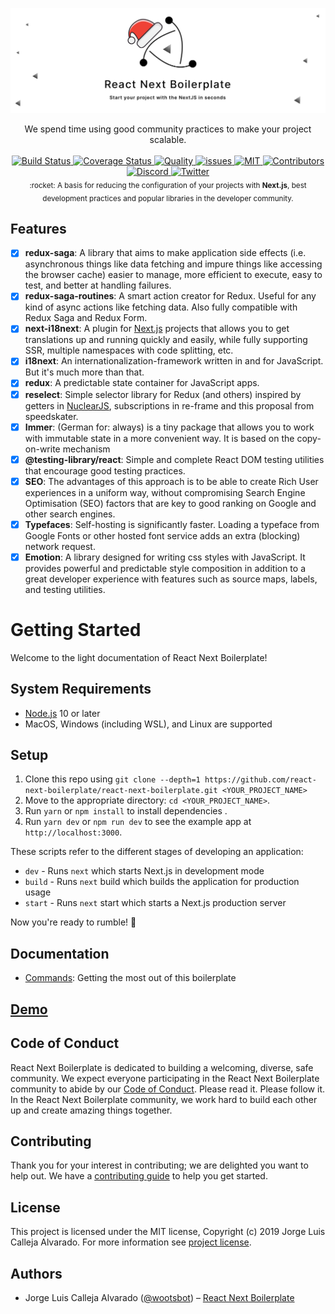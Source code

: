 [![react-next-boilerplate](./docs/images/nv-rnb.png)](https://www.reactnextboilerplate.com/)

<div align="center">
  We spend time using good community practices to make your project scalable.
</div>

<br />

<div align="center">
  <!-- BUILD STATUS -->
  <a href="https://travis-ci.com/react-next-boilerplate/react-next-boilerplate/builds">
    <img src="https://img.shields.io/github/v/tag/react-next-boilerplate/react-next-boilerplate?color=000000&label=version&logo=version&style=flat-square" alt="Build Status" />
  </a>

  <!-- TEST COVERAGE -->
  <a href='https://coveralls.io/github/react-next-boilerplate/react-next-boilerplate?branch=master'>
    <img src='https://img.shields.io/coveralls/github/react-next-boilerplate/react-next-boilerplate/master?style=flat-square' alt='Coverage Status' />
  </a>

  <!-- QUALITY -->
  <a href="https://app.codacy.com/manual/react-next-boilerplate/react-next-boilerplate/dashboard?bid=14562912">
    <img src="https://img.shields.io/codacy/grade/ee2b85244d434adaa5aa04470fcdde48?style=flat-square" alt="Quality" />
  </a>

  <!-- ISSUES -->
  <a href="https://github.com/react-next-boilerplate/react-next-boilerplate/issues">
    <img src="https://img.shields.io/github/issues/react-next-boilerplate/react-next-boilerplate?style=flat-square" alt="issues" />
  </a>

  <!-- MIT -->
  <a href="https://github.com/react-next-boilerplate/react-next-boilerplate/blob/master/LICENSE">
    <img src="https://img.shields.io/github/license/react-next-boilerplate/react-next-boilerplate?style=flat-square" alt="MIT" />
  </a>

  <!-- CONTRIBUTORS -->
  <a href="https://github.com/react-next-boilerplate/react-next-boilerplate/graphs/contributors">
    <img src="https://img.shields.io/github/contributors/react-next-boilerplate/react-next-boilerplate?style=flat-square" alt="Contributors" />
  </a>

</div>

<div align="center">

  <!-- DISCORD -->
  <a href="https://discord.gg/ANbWXGs">
    <img src="https://img.shields.io/discord/680982918541082638?color=%237289DA&logo=discord&style=flat-square" alt="Discord" />
  </a>

  <!-- TWITTER -->
  <a href="https://twitter.com/RNBoilerplate">
    <img src="https://img.shields.io/twitter/url?label=%40RNBoilerplate&logo=twitter&style=flat-square&url=https%3A%2F%2Ftwitter.com%2FRNBoilerplate" alt="Twitter" />
  </a>

</div>

<div align="center">
  <sub>:rocket: A basis for reducing the configuration of your projects with <strong>Next.js</Strong>, best development practices and popular libraries in the developer community.</sub>
</div>

## Features

- [x] **redux-saga**: A library that aims to make application side effects (i.e. asynchronous things like data fetching and impure things like accessing the browser cache) easier to manage, more efficient to execute, easy to test, and better at handling failures.
- [x] **redux-saga-routines**: A smart action creator for Redux. Useful for any kind of async actions like fetching data. Also fully compatible with Redux Saga and Redux Form.
- [x] **next-i18next**: A plugin for [Next.js](https://nextjs.org/) projects that allows you to get translations up and running quickly and easily, while fully supporting SSR, multiple namespaces with code splitting, etc.
- [x] **i18next**: An internationalization-framework written in and for JavaScript. But it's much more than that.
- [x] **redux**: A predictable state container for JavaScript apps.
- [x] **reselect**: Simple selector library for Redux (and others) inspired by getters in [NuclearJS](https://optimizely.github.io/nuclear-js/), subscriptions in re-frame and this proposal from speedskater.
- [x] **Immer**: (German for: always) is a tiny package that allows you to work with immutable state in a more convenient way. It is based on the copy-on-write mechanism
- [x] **@testing-library/react**: Simple and complete React DOM testing utilities that encourage good testing practices.
- [x] **SEO**: The advantages of this approach is to be able to create Rich User experiences in a uniform way, without compromising Search Engine Optimisation (SEO) factors that are key to good ranking on Google and other search engines.
- [x] **Typefaces**: Self-hosting is significantly faster. Loading a typeface from Google Fonts or other hosted font service adds an extra (blocking) network request.
- [x] **Emotion**: A library designed for writing css styles with JavaScript. It provides powerful and predictable style composition in addition to a great developer experience with features such as source maps, labels, and testing utilities.

# Getting Started

Welcome to the light documentation of React Next Boilerplate!

## System Requirements

- [Node.js](https://nodejs.org/en/) 10 or later
- MacOS, Windows (including WSL), and Linux are supported

## Setup

1. Clone this repo using `git clone --depth=1 https://github.com/react-next-boilerplate/react-next-boilerplate.git <YOUR_PROJECT_NAME>`
2. Move to the appropriate directory: `cd <YOUR_PROJECT_NAME>`.
3. Run `yarn` or `npm install` to install dependencies .
4. Run `yarn dev` or `npm run dev` to see the example app at `http://localhost:3000`.

These scripts refer to the different stages of developing an application:

- `dev` - Runs `next` which starts Next.js in development mode
- `build` - Runs `next` build which builds the application for production usage
- `start` - Runs `next` start which starts a Next.js production server

Now you're ready to rumble! :traffic_light:

## Documentation

- [Commands](./docs/general/commands.md): Getting the most out of this boilerplate

## [Demo](https://react-next-boilerplate.vercel.app)

## Code of Conduct

React Next Boilerplate is dedicated to building a welcoming, diverse, safe community. We expect everyone participating in the React Next Boilerplate community to abide by our [Code of Conduct](./CODE_OF_CONDUCT.md). Please read it. Please follow it. In the React Next Boilerplate community, we work hard to build each other up and create amazing things together.

## Contributing

Thank you for your interest in contributing; we are delighted you want to help out. We have a [contributing guide](./CONTRIBUTING.md) to help you get started.

## License

This project is licensed under the MIT license, Copyright (c) 2019 Jorge Luis Calleja Alvarado. For more information see [project license](./LICENSE).

## Authors

- Jorge Luis Calleja Alvarado ([@wootsbot](https://twitter.com/wootsbot)) – [React Next Boilerplate](https://www.reactnextboilerplate.com/)
